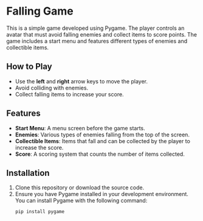 # Falling Game

This is a simple game developed using Pygame. The player controls an avatar that must avoid falling enemies and collect items to score points. The game includes a start menu and features different types of enemies and collectible items.

## How to Play

- Use the **left** and **right** arrow keys to move the player.
- Avoid colliding with enemies.
- Collect falling items to increase your score.

## Features

- **Start Menu**: A menu screen before the game starts.
- **Enemies**: Various types of enemies falling from the top of the screen.
- **Collectible Items**: Items that fall and can be collected by the player to increase the score.
- **Score**: A scoring system that counts the number of items collected.

## Installation

1. Clone this repository or download the source code.
2. Ensure you have Pygame installed in your development environment. You can install Pygame with the following command:
   ```bash
   pip install pygame
